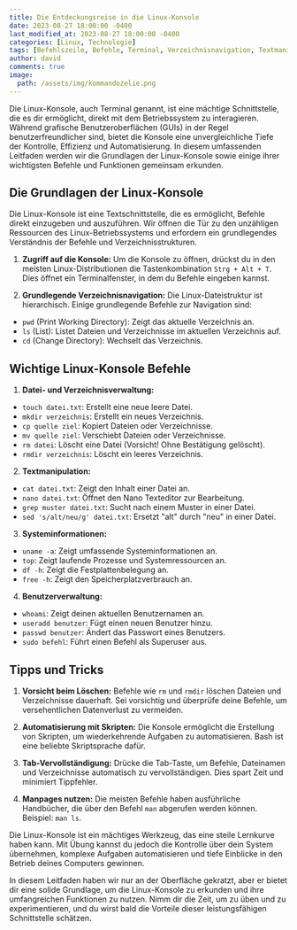 ```yaml
---
title: Die Entdeckungsreise in die Linux-Konsole
date: 2023-08-27 18:00:00 -0400
last_modified_at: 2023-08-27 18:00:00 -0400
categories: [Linux, Technologie]
tags: [Befehlszeile, Befehle, Terminal, Verzeichnisnavigation, Textmanipulation, Systemadministration, Automatisierung, Skripting, Tipps, Anfänger, Grundlagen, Shell, Tutorials, System, Systemüberwachung, Dateiverwaltung, Ressourcen, Lernpfad]
author: david
comments: true
image:
  path: /assets/img/kommandozelie.png
---
```


Die Linux-Konsole, auch Terminal genannt, ist eine mächtige Schnittstelle, die es dir ermöglicht, direkt mit dem Betriebssystem zu interagieren. Während grafische Benutzeroberflächen (GUIs) in der Regel benutzerfreundlicher sind, bietet die Konsole eine unvergleichliche Tiefe der Kontrolle, Effizienz und Automatisierung. In diesem umfassenden Leitfaden werden wir die Grundlagen der Linux-Konsole sowie einige ihrer wichtigsten Befehle und Funktionen gemeinsam erkunden.

## Die Grundlagen der Linux-Konsole

Die Linux-Konsole ist eine Textschnittstelle, die es ermöglicht, Befehle direkt einzugeben und auszuführen. Wir öffnen die Tür zu den unzähligen Ressourcen des Linux-Betriebssystems und erfordern ein grundlegendes Verständnis der Befehle und Verzeichnisstrukturen.

1. **Zugriff auf die Konsole:**
Um die Konsole zu öffnen, drückst du in den meisten Linux-Distributionen die Tastenkombination `Strg + Alt + T`. Dies öffnet ein Terminalfenster, in dem du Befehle eingeben kannst.

2. **Grundlegende Verzeichnisnavigation:**
Die Linux-Dateistruktur ist hierarchisch. Einige grundlegende Befehle zur Navigation sind:
- `pwd` (Print Working Directory): Zeigt das aktuelle Verzeichnis an.
- `ls` (List): Listet Dateien und Verzeichnisse im aktuellen Verzeichnis auf.
- `cd` (Change Directory): Wechselt das Verzeichnis.

## Wichtige Linux-Konsole Befehle

1. **Datei- und Verzeichnisverwaltung:**
- `touch datei.txt`: Erstellt eine neue leere Datei.
- `mkdir verzeichnis`: Erstellt ein neues Verzeichnis.
- `cp quelle ziel`: Kopiert Dateien oder Verzeichnisse.
- `mv quelle ziel`: Verschiebt Dateien oder Verzeichnisse.
- `rm datei`: Löscht eine Datei (Vorsicht! Ohne Bestätigung gelöscht).
- `rmdir verzeichnis`: Löscht ein leeres Verzeichnis.

2. **Textmanipulation:**
- `cat datei.txt`: Zeigt den Inhalt einer Datei an.
- `nano datei.txt`: Öffnet den Nano Texteditor zur Bearbeitung.
- `grep muster datei.txt`: Sucht nach einem Muster in einer Datei.
- `sed 's/alt/neu/g' datei.txt`: Ersetzt "alt" durch "neu" in einer Datei.

3. **Systeminformationen:**
- `uname -a`: Zeigt umfassende Systeminformationen an.
- `top`: Zeigt laufende Prozesse und Systemressourcen an.
- `df -h`: Zeigt die Festplattenbelegung an.
- `free -h`: Zeigt den Speicherplatzverbrauch an.

4. **Benutzerverwaltung:**
- `whoami`: Zeigt deinen aktuellen Benutzernamen an.
- `useradd benutzer`: Fügt einen neuen Benutzer hinzu.
- `passwd benutzer`: Ändert das Passwort eines Benutzers.
- `sudo befehl`: Führt einen Befehl als Superuser aus.

## Tipps und Tricks

1. **Vorsicht beim Löschen:** Befehle wie `rm` und `rmdir` löschen Dateien und Verzeichnisse dauerhaft. Sei vorsichtig und überprüfe deine Befehle, um versehentlichen Datenverlust zu vermeiden.

2. **Automatisierung mit Skripten:** Die Konsole ermöglicht die Erstellung von Skripten, um wiederkehrende Aufgaben zu automatisieren. Bash ist eine beliebte Skriptsprache dafür.

3. **Tab-Vervollständigung:** Drücke die Tab-Taste, um Befehle, Dateinamen und Verzeichnisse automatisch zu vervollständigen. Dies spart Zeit und minimiert Tippfehler.

4. **Manpages nutzen:** Die meisten Befehle haben ausführliche Handbücher, die über den Befehl `man` abgerufen werden können. Beispiel: `man ls`.

Die Linux-Konsole ist ein mächtiges Werkzeug, das eine steile Lernkurve haben kann. Mit Übung kannst du jedoch die Kontrolle über dein System übernehmen, komplexe Aufgaben automatisieren und tiefe Einblicke in den Betrieb deines Computers gewinnen.

In diesem Leitfaden haben wir nur an der Oberfläche gekratzt, aber er bietet dir eine solide Grundlage, um die Linux-Konsole zu erkunden und ihre umfangreichen Funktionen zu nutzen. Nimm dir die Zeit, um zu üben und zu experimentieren, und du wirst bald die Vorteile dieser leistungsfähigen Schnittstelle schätzen.
